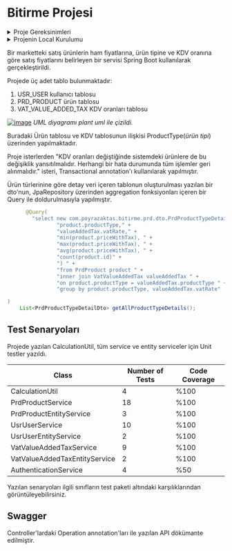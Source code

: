 # Bitirme Projesi


<details>
  <summary>Proje Gereksinimleri</summary>

Bir marketteki ürünlerin satış fiyatlarına göre son fiyatlarını belirleyen servisin Spring Boot Framework
kullanılarak yazılması ve isteğe bağlı olarak önyüzünün yazılması.


## Gereksinimler:

> **Backend:**

- Kullanıcıdan kullanıcı adı, şifre, isim, soy isim bilgilerini alarak sisteme kayıt yapılır.
- Sisteme kayıtlı kullanıcılar market ürünlerinin veri girişini yapabilir.
- Ürün türlerine göre KDV oranları değişiklik göstermektedir. Bu oranlar aşağıdaki tabloda
  belirtilmiştir. __**Zaman zaman KDV oranları değişiklik gösterebilmektedir.**__

![Image](https://www.linkpicture.com/q/Untitled_395.png)


- Ürün için veri girişi yapacak kullanıcı; ürünün adı, ürünün türü ve vergisiz satış fiyatı alanlarını
  doldurur. Her bir ürün için KDV Tutarı ve ürünün son fiyatı da hesaplanarak sisteme kaydedilir.
> **Kurallar ve gereksinimler:**
- Sisteme yeni kullanıcı tanımlanabilir, güncellenebilir ve silinebilir.
- Sisteme yeni ürünler tanımlanabilir, güncellenebilir ve silinebilir.
- Ürünlerin fiyatları güncellenebilir.
- KDV oranları değiştiğinde sistemdeki ürünlere de bu değişiklik yansıtılmalıdır. Herhangi bir hata
  durumunda tüm işlemler geri alınmalıdır.
- Tüm ürünler listelenebilmelidir.
- Ürün türlerine göre ürünler listelenebilmelidir.
- Belirli bir fiyat aralığındaki ürünler listelenebilmelidir.
- Ürün türlerine göre aşağıdaki gibi detay veri içeren bir bilgilendirme alınabilmelidir.

![Image](https://www.linkpicture.com/q/22_57.png)

> Validasyonlar:
- Aynı kullanıcı adı ile kullanıcı tanımı yapılamaz.
- Kullanıcı girişi kullanıcı adı & şifre kombinasyonu ile yapılır.
- Ürün türü, fiyatı, adı gibi alanlar boş olamaz.
- Ürün fiyatı sıfır ya da negatif olamaz.
- KDV oranı negatif olamaz.
> Authentication:
- Güvenli endpointler kullanınız. (jwt, bearer vs. )
> Response:
- Başarılı ve başarısız responselar için modeller tanımlayın ve bunları kullanın.
> Dökümantasyon:
- Open API Specification (Swagger tercih sebebi)
> Exception Handling:
- Hatalı işlemler için doğru hata kodlarının dönüldüğünden emin olunuz.
> Test:
- Unit ve integration testleri yazınız.

</details>

<details>
  <summary>Projenin Local Kurulumu</summary>

## Adımlar
1. pgAdmin ile application.properties'deki özelliklere göre bir veritabanı oluşturun, ya da kendi özelliklerinizle application.properties'i değiştirin.
2. Projeyi çalıştırın
3. `/swagger-ui/index.html` adresine gidin.
4. Projeye `/auth/register`ile kullanıcı kayıt edin.
5. Kayıt edilen kullanıcı bilgileri ile `/auth/login` giriş yapın ve authorization tokeninizi alın.
6. API'ya authorize olduktan sonra `/api/v1/value-added-taxes/init-vat-rates` ile bitirme projesinde tablo olarak verilen ürün tipi - kdv oranı tablosunu veritabanına ekleyin.
7. Daha sonra OPEN API' da gördüğünüz tüm istekleri deneyebilirsiniz. 
</details>


Bir marketteki satış ürünlerin ham fiyatlarına, 
ürün tipine ve KDV oranına göre satış fiyatlarını belirleyen bir servisi
Spring Boot kullanılarak gerçekleştirildi.

Projede üç adet tablo bulunmaktadır:

1. USR_USER kullanıcı tablosu
2. PRD_PRODUCT ürün tablosu
3. VAT_VALUE_ADDED_TAX KDV oranları tablosu


[![image](https://www.linkpicture.com/q/only-entities.png)](https://www.linkpicture.com/view.php?img=LPic623cf103e8bcb1493590688)
*UML diyagramı plant uml ile çizildi.*

Buradaki Ürün tablosu ve KDV tablosunun ilişkisi ProductType(*ürün tipi*) üzerinden yapılmaktadır.

Proje isterlerden "KDV oranları değiştiğinde sistemdeki ürünlere de bu değişiklik yansıtılmalıdır. 
Herhangi bir hata  durumunda tüm işlemler geri alınmalıdır." isteri, Transactional annotation'ı kullanılarak yapılmıştır.

Ürün türlerinine göre detay veri içeren tablonun oluşturulması yazılan bir dto'nun, JpaRepository üzerinden aggregation fonksiyonları içeren bir Query ile doldurulmasıyla yapılmıştır.

```java
      @Query(
        "select new com.poyrazaktas.bitirme.prd.dto.PrdProductTypeDetailDto(" +
                "product.productType," +
                "valueAddedTax.vatRate," +
                "min(product.priceWithTax), " +
                "max(product.priceWithTax), " +
                "avg(product.priceWithTax), " +
                "count(product.id)" +
                ") " +
                "from PrdProduct product " +
                "inner join VatValueAddedTax valueAddedTax " +
                "on product.productType = valueAddedTax.productType " +
                "group by product.productType, valueAddedTax.vatRate"

)
    List<PrdProductTypeDetailDto> getAllProductTypeDetails();
```

## Test Senaryoları

Projede yazılan CalculationUtil, tüm service ve entity serviceler için Unit testler yazıldı.

| Class                         | Number of Tests | Code Coverage |
|-------------------------------|-----------------|---------------|
| CalculationUtil               | 4               | %100          |
| PrdProductService             | 18              | %100          |
| PrdProductEntityService       | 3               | %100          |
| UsrUserService                | 10              | %100          |
| UsrUserEntityService          | 2               | %100          |
| VatValueAddedTaxService       | 9               | %100          |
| VatValueAddedTaxEntityService | 2               | %100          |
| AuthenticationService         | 4               | %50           |

Yazılan senaryoları ilgili sınıfların test paketi altındaki karşılıklarından görüntüleyebilirsiniz.

## Swagger

Controller'lardaki Operation annotation'ları ile yazılan API dökümante edilmiştir.

